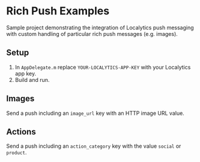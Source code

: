 # Rich Push Examples

Sample project demonstrating the integration of Localytics push messaging with custom
handling of particular rich push messages (e.g. images).

## Setup

1. In `AppDelegate.m` replace `YOUR-LOCALYTICS-APP-KEY` with your Localytics app key.
2. Build and run.

## Images

Send a push including an `image_url` key with an HTTP image URL value.

## Actions

Send a push including an `action_category` key with the value `social` or `product`.